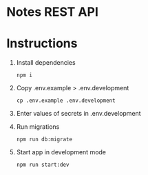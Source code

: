 # Notes REST API

# Instructions 

1. Install dependencies
   ```
   npm i
   ```

2. Copy .env.example > .env.development
   ```
   cp .env.example .env.development
   ```

3. Enter values of secrets in .env.development
4. Run migrations
   ```
   npm run db:migrate
   ```
5. Start app in development mode
   ```
   npm run start:dev
   ```
